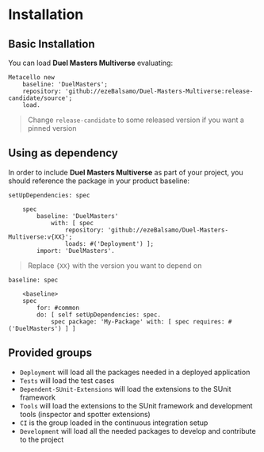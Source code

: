 # Installation

## Basic Installation

You can load **Duel Masters Multiverse** evaluating:
```smalltalk
Metacello new
	baseline: 'DuelMasters';
	repository: 'github://ezeBalsamo/Duel-Masters-Multiverse:release-candidate/source';
	load.
```
>  Change `release-candidate` to some released version if you want a pinned version

## Using as dependency

In order to include **Duel Masters Multiverse** as part of your project, you should reference the package in your product baseline:

```smalltalk
setUpDependencies: spec

	spec
		baseline: 'DuelMasters'
			with: [ spec
				repository: 'github://ezeBalsamo/Duel-Masters-Multiverse:v{XX}';
				loads: #('Deployment') ];
		import: 'DuelMasters'.
```
> Replace `{XX}` with the version you want to depend on

```smalltalk
baseline: spec

	<baseline>
	spec
		for: #common
		do: [ self setUpDependencies: spec.
			spec package: 'My-Package' with: [ spec requires: #('DuelMasters') ] ]
```

## Provided groups

- `Deployment` will load all the packages needed in a deployed application
- `Tests` will load the test cases
- `Dependent-SUnit-Extensions` will load the extensions to the SUnit framework
- `Tools` will load the extensions to the SUnit framework and development tools (inspector and spotter extensions)
- `CI` is the group loaded in the continuous integration setup
- `Development` will load all the needed packages to develop and contribute to the project
